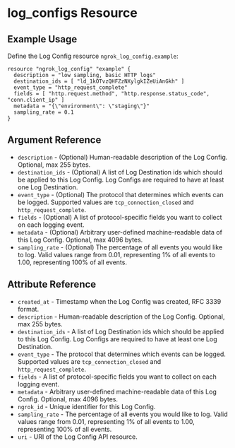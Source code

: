 # log_configs Resource

## Example Usage

Define the Log Config resource `ngrok_log_config.example`:

```
resource "ngrok_log_config" "example" {
  description = "low sampling, basic HTTP logs"
  destination_ids = [ "ld_1kOTvzQHFZzNXylgkIZeUiAnGkh" ]
  event_type = "http_request_complete"
  fields = [ "http.request.method", "http.response.status_code", "conn.client_ip" ]
  metadata = "{\"environment\": \"staging\"}"
  sampling_rate = 0.1
}
```

## Argument Reference

* `description` - (Optional) Human-readable description of the Log Config. Optional, max 255 bytes.
* `destination_ids` - (Optional) A list of Log Destination ids which should be applied to this Log Config. Log Configs are required to have at least one Log Destination.
* `event_type` - (Optional) The protocol that determines which events can be logged. Supported values are <code>tcp_connection_closed</code> and <code>http_request_complete</code>.
* `fields` - (Optional) A list of protocol-specific fields you want to collect on each logging event.
* `metadata` - (Optional) Arbitrary user-defined machine-readable data of this Log Config. Optional, max 4096 bytes.
* `sampling_rate` - (Optional) The percentage of all events you would like to log. Valid values range from 0.01, representing 1% of all events to 1.00, representing 100% of all events.

## Attribute Reference

* `created_at` - Timestamp when the Log Config was created, RFC 3339 format.
* `description` - Human-readable description of the Log Config. Optional, max 255 bytes.
* `destination_ids` - A list of Log Destination ids which should be applied to this Log Config. Log Configs are required to have at least one Log Destination.
* `event_type` - The protocol that determines which events can be logged. Supported values are <code>tcp_connection_closed</code> and <code>http_request_complete</code>.
* `fields` - A list of protocol-specific fields you want to collect on each logging event.
* `metadata` - Arbitrary user-defined machine-readable data of this Log Config. Optional, max 4096 bytes.
* `ngrok_id` - Unique identifier for this Log Config.
* `sampling_rate` - The percentage of all events you would like to log. Valid values range from 0.01, representing 1% of all events to 1.00, representing 100% of all events.
* `uri` - URI of the Log Config API resource.


